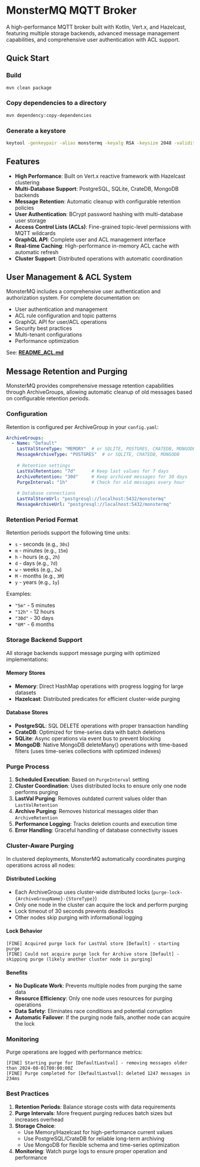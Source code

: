 # MonsterMQ MQTT Broker

A high-performance MQTT broker built with Kotlin, Vert.x, and Hazelcast, featuring multiple storage backends, advanced message management capabilities, and comprehensive user authentication with ACL support.

## Quick Start

### Build
```bash
mvn clean package
```

### Copy dependencies to a directory
```bash
mvn dependency:copy-dependencies
```

### Generate a keystore
```bash
keytool -genkeypair -alias monstermq -keyalg RSA -keysize 2048 -validity 365 -keystore server-keystore.jks -storepass password
```

## Features

- **High Performance**: Built on Vert.x reactive framework with Hazelcast clustering
- **Multi-Database Support**: PostgreSQL, SQLite, CrateDB, MongoDB backends
- **Message Retention**: Automatic cleanup with configurable retention policies
- **User Authentication**: BCrypt password hashing with multi-database user storage
- **Access Control Lists (ACLs)**: Fine-grained topic-level permissions with MQTT wildcards
- **GraphQL API**: Complete user and ACL management interface
- **Real-time Caching**: High-performance in-memory ACL cache with automatic refresh
- **Cluster Support**: Distributed operations with automatic coordination

## User Management & ACL System

MonsterMQ includes a comprehensive user authentication and authorization system. For complete documentation on:

- User authentication and management
- ACL rule configuration and topic patterns
- GraphQL API for user/ACL operations
- Security best practices
- Multi-tenant configurations
- Performance optimization

See: **[README_ACL.md](README_ACL.md)**

## Message Retention and Purging

MonsterMQ provides comprehensive message retention capabilities through ArchiveGroups, allowing automatic cleanup of old messages based on configurable retention periods.

### Configuration

Retention is configured per ArchiveGroup in your `config.yaml`:

```yaml
ArchiveGroups:
  - Name: "Default"
    LastValStoreType: "MEMORY"  # or SQLITE, POSTGRES, CRATEDB, MONGODB, HAZELCAST
    MessageArchiveType: "POSTGRES"  # or SQLITE, CRATEDB, MONGODB
    
    # Retention settings
    LastValRetention: "7d"      # Keep last values for 7 days
    ArchiveRetention: "30d"     # Keep archived messages for 30 days
    PurgeInterval: "1h"         # Check for old messages every hour
    
    # Database connections
    LastValStoreUrl: "postgresql://localhost:5432/monstermq"
    MessageArchiveUrl: "postgresql://localhost:5432/monstermq"
```

### Retention Period Format

Retention periods support the following time units:

- `s` - seconds (e.g., `30s`)
- `m` - minutes (e.g., `15m`)
- `h` - hours (e.g., `2h`)  
- `d` - days (e.g., `7d`)
- `w` - weeks (e.g., `2w`)
- `M` - months (e.g., `3M`)
- `y` - years (e.g., `1y`)

Examples:
- `"5m"` - 5 minutes
- `"12h"` - 12 hours
- `"30d"` - 30 days
- `"6M"` - 6 months

### Storage Backend Support

All storage backends support message purging with optimized implementations:

#### Memory Stores
- **Memory**: Direct HashMap operations with progress logging for large datasets
- **Hazelcast**: Distributed predicates for efficient cluster-wide purging

#### Database Stores
- **PostgreSQL**: SQL DELETE operations with proper transaction handling
- **CrateDB**: Optimized for time-series data with batch deletions
- **SQLite**: Async operations via event bus to prevent blocking
- **MongoDB**: Native MongoDB deleteMany() operations with time-based filters (uses time-series collections with optimized indexes)

### Purge Process

1. **Scheduled Execution**: Based on `PurgeInterval` setting
2. **Cluster Coordination**: Uses distributed locks to ensure only one node performs purging
3. **LastVal Purging**: Removes outdated current values older than `LastValRetention`
4. **Archive Purging**: Removes historical messages older than `ArchiveRetention`  
5. **Performance Logging**: Tracks deletion counts and execution time
6. **Error Handling**: Graceful handling of database connectivity issues

### Cluster-Aware Purging

In clustered deployments, MonsterMQ automatically coordinates purging operations across all nodes:

#### **Distributed Locking**
- Each ArchiveGroup uses cluster-wide distributed locks (`purge-lock-{ArchiveGroupName}-{StoreType}`)
- Only one node in the cluster can acquire the lock and perform purging
- Lock timeout of 30 seconds prevents deadlocks
- Other nodes skip purging with informational logging

#### **Lock Behavior**
```
[FINE] Acquired purge lock for LastVal store [Default] - starting purge
[FINE] Could not acquire purge lock for Archive store [Default] - skipping purge (likely another cluster node is purging)
```

#### **Benefits**
- **No Duplicate Work**: Prevents multiple nodes from purging the same data
- **Resource Efficiency**: Only one node uses resources for purging operations  
- **Data Safety**: Eliminates race conditions and potential corruption
- **Automatic Failover**: If the purging node fails, another node can acquire the lock

### Monitoring

Purge operations are logged with performance metrics:

```
[FINE] Starting purge for [DefaultLastval] - removing messages older than 2024-08-01T00:00:00Z
[FINE] Purge completed for [DefaultLastval]: deleted 1247 messages in 234ms
```

### Best Practices

1. **Retention Periods**: Balance storage costs with data requirements
2. **Purge Intervals**: More frequent purging reduces batch sizes but increases overhead
3. **Storage Choice**: 
   - Use Memory/Hazelcast for high-performance current values
   - Use PostgreSQL/CrateDB for reliable long-term archiving
   - Use MongoDB for flexible schema and time-series optimization
4. **Monitoring**: Watch purge logs to ensure proper operation and performance